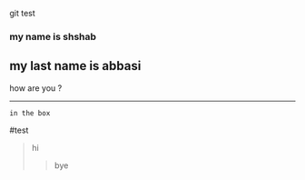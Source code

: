 git test
### my name is shshab
**my last name is abbasi**
---
how are you ?
___

```
in the box
```
#test
>hi
>>bye
